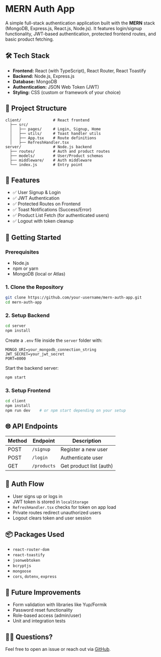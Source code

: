 # MERN Auth App

A simple full-stack authentication application built with the **MERN** stack (MongoDB, Express.js, React.js, Node.js). It features login/signup functionality, JWT-based authentication, protected frontend routes, and basic product fetching.

## 🛠️ Tech Stack

- **Frontend:** React (with TypeScript), React Router, React Toastify  
- **Backend:** Node.js, Express.js  
- **Database:** MongoDB  
- **Authentication:** JSON Web Token (JWT)  
- **Styling:** CSS (custom or framework of your choice)

## 📂 Project Structure

```
client/              # React frontend
  ├── src/
  │   ├── pages/     # Login, Signup, Home
  │   ├── utils/     # Toast handler utils
  │   ├── App.tsx    # Route definitions
  │   ├── RefreshHandler.tsx
server/              # Node.js backend
  ├── routes/        # Auth and product routes
  ├── models/        # User/Product schemas
  ├── middleware/    # Auth middleware
  └── index.js       # Entry point
```

## 🚀 Features

- ✅ User Signup & Login  
- ✅ JWT Authentication  
- ✅ Protected Routes on Frontend  
- ✅ Toast Notifications (Success/Error)  
- ✅ Product List Fetch (for authenticated users)  
- ✅ Logout with token cleanup

## 🔧 Getting Started

### Prerequisites

- Node.js  
- npm or yarn  
- MongoDB (local or Atlas)

### 1. Clone the Repository

```bash
git clone https://github.com/your-username/mern-auth-app.git
cd mern-auth-app
```

### 2. Setup Backend

```bash
cd server
npm install
```

Create a `.env` file inside the `server` folder with:

```
MONGO_URI=your_mongodb_connection_string
JWT_SECRET=your_jwt_secret
PORT=8000
```

Start the backend server:

```bash
npm start
```

### 3. Setup Frontend

```bash
cd client
npm install
npm run dev    # or npm start depending on your setup
```

## 🌐 API Endpoints

| Method | Endpoint    | Description              |
|--------|-------------|--------------------------|
| POST   | `/signup`   | Register a new user      |
| POST   | `/login`    | Authenticate user        |
| GET    | `/products` | Get product list (auth)  |

## 🔐 Auth Flow

- User signs up or logs in  
- JWT token is stored in `localStorage`  
- `RefreshHandler.tsx` checks for token on app load  
- Private routes redirect unauthorized users  
- Logout clears token and user session

## 📦 Packages Used

- `react-router-dom`  
- `react-toastify`  
- `jsonwebtoken`  
- `bcryptjs`  
- `mongoose`  
- `cors`, `dotenv`, `express`

## 🧪 Future Improvements

- Form validation with libraries like Yup/Formik  
- Password reset functionality  
- Role-based access (admin/user)  
- Unit and integration tests
  

## 🙋‍♂️ Questions?

Feel free to open an issue or reach out via [GitHub](https://github.com/your-username).
